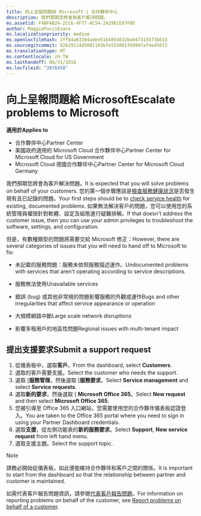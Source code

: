 ```yaml
---
title: 向上呈報問題給 Microsoft | 合作夥伴中心
description: 我們預期您將會為客戶解決問題。
ms.assetid: F4BFAB24-2CC6-4F77-AC54-2A29ECE97F0E
author: MaggiePucciEvans
ms.localizationpriority: medium
ms.openlocfilehash: 2ffb4a63384a4ee51b485d832ba847315573b633
ms.sourcegitcommit: 92629114d5081103bfe555081f69997af4ed56f2
ms.translationtype: MT
ms.contentlocale: zh-TW
ms.lasthandoff: 08/31/2018
ms.locfileid: "2876458"
---
```

# <a name="escalate-problems-to-microsoft"></a><span data-ttu-id="90937-103">向上呈報問題給 Microsoft</span><span class="sxs-lookup"><span data-stu-id="90937-103">Escalate problems to Microsoft</span></span>

**<span data-ttu-id="90937-104">適用於</span><span class="sxs-lookup"><span data-stu-id="90937-104">Applies to</span></span>**

-  <span data-ttu-id="90937-105">合作夥伴中心</span><span class="sxs-lookup"><span data-stu-id="90937-105">Partner Center</span></span>
-  <span data-ttu-id="90937-106">美國政府適用的 Microsoft Cloud 合作夥伴中心</span><span class="sxs-lookup"><span data-stu-id="90937-106">Partner Center for Microsoft Cloud for US Government</span></span>
-  <span data-ttu-id="90937-107">Microsoft Cloud 德國合作夥伴中心</span><span class="sxs-lookup"><span data-stu-id="90937-107">Partner Center for Microsoft Cloud Germany</span></span>

<span data-ttu-id="90937-108">我們預期您將會為客戶解決問題。</span><span class="sxs-lookup"><span data-stu-id="90937-108">It is expected that you will solve problems on behalf of your customers.</span></span> <span data-ttu-id="90937-109">您的第一個步驟應該是[檢查服務健康狀況](check-service-health.md)是否發生現有且已記錄的問題。</span><span class="sxs-lookup"><span data-stu-id="90937-109">Your first steps should be to [check service health](check-service-health.md) for existing, documented problems.</span></span> <span data-ttu-id="90937-110">如果無法解決客戶的問題，您可以使用您的系統管理員權限針對軟體、設定及組態進行疑難排解。</span><span class="sxs-lookup"><span data-stu-id="90937-110">If that doesn't address the customer issue, then you can use your admin privileges to troubleshoot the software, settings, and configuration.</span></span>

<span data-ttu-id="90937-111">但是，有數種類型的問題將需要交給 Microsoft 修正：</span><span class="sxs-lookup"><span data-stu-id="90937-111">However, there are several categories of issues that you will need to hand off to Microsoft to fix:</span></span>

-   <span data-ttu-id="90937-112">未記載的服務問題：服務未依照服務描述運作。</span><span class="sxs-lookup"><span data-stu-id="90937-112">Undocumented problems with services that aren't operating according to service descriptions.</span></span>

-   <span data-ttu-id="90937-113">服務無法使用</span><span class="sxs-lookup"><span data-stu-id="90937-113">Unavailable services</span></span>

-   <span data-ttu-id="90937-114">錯誤 (bug) 或其他非常規的問題影響服務的外觀或運作</span><span class="sxs-lookup"><span data-stu-id="90937-114">Bugs and other irregularities that affect service appearance or operation</span></span>

-   <span data-ttu-id="90937-115">大規模網路中斷</span><span class="sxs-lookup"><span data-stu-id="90937-115">Large scale network disruptions</span></span>

-   <span data-ttu-id="90937-116">影響多租用戶的地區性問題</span><span class="sxs-lookup"><span data-stu-id="90937-116">Regional issues with multi-tenant impact</span></span>

## <a name="submit-a-support-request"></a><span data-ttu-id="90937-117">提出支援要求</span><span class="sxs-lookup"><span data-stu-id="90937-117">Submit a support request</span></span>

1. <span data-ttu-id="90937-118">從儀表板中，選取**客戶**。</span><span class="sxs-lookup"><span data-stu-id="90937-118">From the dashboard, select **Customers**.</span></span>
2. <span data-ttu-id="90937-119">選取的客戶需要支援。</span><span class="sxs-lookup"><span data-stu-id="90937-119">Select the customer who needs the support.</span></span>
3. <span data-ttu-id="90937-120">選取 [**服務管理**，然後選取 [**服務要求**。</span><span class="sxs-lookup"><span data-stu-id="90937-120">Select **Service management** and select **Service requests**.</span></span>
4. <span data-ttu-id="90937-121">選取**新的要求**，然後選取 [ **Microsoft Office 365**。</span><span class="sxs-lookup"><span data-stu-id="90937-121">Select **New request** and then select **Microsoft Office 365**.</span></span>
5. <span data-ttu-id="90937-122">您被引導至 Office 365 入口網站，您需要使用您的合作夥伴儀表板認證登入。</span><span class="sxs-lookup"><span data-stu-id="90937-122">You are taken to the Office 365 portal where you need to sign in using your Partner Dashboard credentials.</span></span>
6. <span data-ttu-id="90937-123">選取**支援**，從左側功能表的**新的服務要求**。</span><span class="sxs-lookup"><span data-stu-id="90937-123">Select **Support**, **New service request** from left hand menu.</span></span>
7. <span data-ttu-id="90937-124">選取支援主題。</span><span class="sxs-lookup"><span data-stu-id="90937-124">Select the support topic.</span></span>

>[!NOTE]
><span data-ttu-id="90937-125">請務必開始從儀表板，如此便能維持合作夥伴和客戶之間的關係。</span><span class="sxs-lookup"><span data-stu-id="90937-125">It is important to start from the dashboard so that the relationship between partner and customer is maintained.</span></span> 


<span data-ttu-id="90937-126">如需代表客戶報告問題資訊，請參閱[代表客戶報告問題](report-problems-on-behalf-of-a-customer.md)。</span><span class="sxs-lookup"><span data-stu-id="90937-126">For information on reporting problems on behalf of the customer, see [Report problems on behalf of a customer](report-problems-on-behalf-of-a-customer.md).</span></span>

 

 




